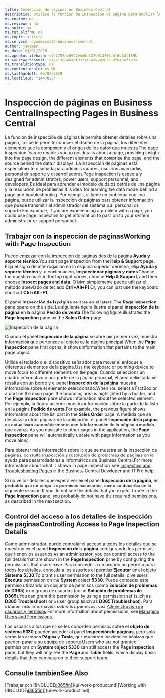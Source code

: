 ```yaml
---
title: Inspección de páginas en Business Central
description: Utilice la función de inspección de página para ampliar los detalles sobre el diseño de la página y el origen de datos. El inspector de páginas es ideal para solucionar los problemas con sus datos.
ms.custom: na
ms.reviewer: na
ms.suite: na
ms.tgt_pltfrm: na
ms.topic: article
ms.service: dynamics365-business-central
author: jswymer
ms.date: 04/01/2019
ms.openlocfilehash: e747757ec6942ede0e237e013703ebf6d3df189b
ms.sourcegitcommit: dac212009aadf3227e54c99976c438f6e56f182a
ms.translationtype: HT
ms.contentlocale: es-MX
ms.lasthandoff: 05/02/2019
ms.locfileid: "1447025"
---
```

# <a name="inspecting-pages-in-business-central"></a><span data-ttu-id="11df5-104">Inspección de páginas en Business Central</span><span class="sxs-lookup"><span data-stu-id="11df5-104">Inspecting Pages in Business Central</span></span>

<span data-ttu-id="11df5-105">La función de inspección de páginas le permite obtener detalles sobre una página, lo que le permite conocer el diseño de la página, los diferentes elementos que la componen y el origen de los datos que muestra.</span><span class="sxs-lookup"><span data-stu-id="11df5-105">The page inspection feature enables you to get details about a page, providing insight into the page design, the different elements that comprise the page, and the source behind the data it displays.</span></span> <span data-ttu-id="11df5-106">La inspección de páginas está especialmente diseñada para administradores, usuarios avanzados, personal de soporte y desarrolladores.</span><span class="sxs-lookup"><span data-stu-id="11df5-106">Page inspection is especially designed for administrators, power users, support personnel, and developers.</span></span> <span data-ttu-id="11df5-107">Es ideal para aprender el modelo de datos detrás de una página y la resolución de problemas.</span><span class="sxs-lookup"><span data-stu-id="11df5-107">It is ideal for learning the data model behind a page and troubleshooting.</span></span> <span data-ttu-id="11df5-108">Por ejemplo, si tiene un problema con una página, puede utilizar la inspección de páginas para obtener información que puede transmitir al administrador del sistema o al personal de soporte.</span><span class="sxs-lookup"><span data-stu-id="11df5-108">For example, if you are experiencing a problem with a page, you could use page inspection to get information to pass on to your system administrator or support personnel.</span></span>

## <a name="working-with-page-inspection"></a><span data-ttu-id="11df5-109">Trabajar con la inspección de páginas</span><span class="sxs-lookup"><span data-stu-id="11df5-109">Working with Page Inspection</span></span>

<span data-ttu-id="11df5-110">Puede empezar con la inspección de páginas des de la página **Ayuda y soporte técnico**.</span><span class="sxs-lookup"><span data-stu-id="11df5-110">You start page inspection from the **Help & Support** page.</span></span> <span data-ttu-id="11df5-111">Elija el signo de interrogación en la esquina superior derecha, elija **Ayuda y soporte técnico** y, a continuación, **Inspeccionar páginas y datos**.</span><span class="sxs-lookup"><span data-stu-id="11df5-111">Choose the question mark in the top right corner, choose **Help & Support**, and then choose **Inspect pages and data**.</span></span> <span data-ttu-id="11df5-112">O bien simplemente puede utilizar el método abreviado de teclado **Ctrl+Alt+F1**.</span><span class="sxs-lookup"><span data-stu-id="11df5-112">Or, you can just use the keyboard shortcut **Ctrl+Alt+F1**.</span></span>

<span data-ttu-id="11df5-113">El panel **Inspección de la página** se abre en el lateral.</span><span class="sxs-lookup"><span data-stu-id="11df5-113">The **Page inspection** pane opens on the side.</span></span> <span data-ttu-id="11df5-114">La siguiente figura ilustra el panel **Inspección de la página** en la página **Pedido de venta**.</span><span class="sxs-lookup"><span data-stu-id="11df5-114">The following figure illustrates the **Page Inspection** pane on the **Sales Order** page.</span></span>

![Inspección de la página](media/page-inspection-example.png)

<span data-ttu-id="11df5-116">Cuando el panel **Inspección de la página** se abre por primera vez, muestra información que pertenece al objeto de la página principal.</span><span class="sxs-lookup"><span data-stu-id="11df5-116">When the **Page Inspection** pane first opens, it shows information that pertains to the main page object.</span></span>

<span data-ttu-id="11df5-117">Utilice el teclado o el dispositivo señalador para mover el enfoque a diferentes elementos de la página.</span><span class="sxs-lookup"><span data-stu-id="11df5-117">Use the keyboard or pointing device to move focus to different elements on the page.</span></span> <span data-ttu-id="11df5-118">Cuando selecciona un cuadro informativo o una parte de la página principal, el área delimitada se resalta con un borde y el panel **Inspección de la página** muestra información sobre el elemento seleccionado.</span><span class="sxs-lookup"><span data-stu-id="11df5-118">When you select a FactBox or a part on the main page, the bounding area is highlighted by a border, and the **Page Inspection** pane shows information about the selected element.</span></span> <span data-ttu-id="11df5-119">Por ejemplo, la figura anterior muestra información sobre la parte de la lista en la página **Pedido de venta**.</span><span class="sxs-lookup"><span data-stu-id="11df5-119">For example, the previous figure shows information about the list part in the **Sales Order** page.</span></span> <span data-ttu-id="11df5-120">A medida que se desplaza a otras páginas de la aplicación, el panel **Inspección de la página** se actualizará automáticamente con la información de la página a medida que avanza.</span><span class="sxs-lookup"><span data-stu-id="11df5-120">As you navigate to other pages in the application, the **Page Inspection** pane will automatically update with page information as you move along.</span></span>

<span data-ttu-id="11df5-121">Para obtener más información sobre lo que se muestra en la inspección de páginas, consulte [Inspección y resolución de problemas de páginas](https://docs.microsoft.com/en-us/dynamics365/business-central/dev-itpro/developer/devenv-inspecting-pages) en la ayuda para desarrolladores e informáticos de Business Central.</span><span class="sxs-lookup"><span data-stu-id="11df5-121">For more information about what is shown in page inspection, see [Inspecting and Troubleshooting Pages](https://docs.microsoft.com/en-us/dynamics365/business-central/dev-itpro/developer/devenv-inspecting-pages) in the Business Central Developer and IT Pro help.</span></span>

<span data-ttu-id="11df5-122">Si no ve los detalles que espera ver en el panel **Inspección de la página**, es probable que no tenga los permisos necesarios, como se describe en la siguiente sección.</span><span class="sxs-lookup"><span data-stu-id="11df5-122">If you do not see the details that you expect to see in the **Page Inspection** pane, you probably do not have the required permissions, as described in the next section.</span></span>

## <a name="controlling-access-to-page-inspection-details"></a><span data-ttu-id="11df5-123">Control del acceso a los detalles de inspección de páginas</span><span class="sxs-lookup"><span data-stu-id="11df5-123">Controlling Access to Page Inspection Details</span></span>

<span data-ttu-id="11df5-124">Como administrador, puede controlar el acceso a todos los detalles que se muestran en el panel **Inspección de la página** configurando los permisos que tienen los usuarios.</span><span class="sxs-lookup"><span data-stu-id="11df5-124">As an administrator, you can control access to the full details that are shown in the **Page Inspection** pane by configuring the permissions that users have.</span></span> <span data-ttu-id="11df5-125">Para conceder a un usuario un permiso para todos los detalles, conceda a los usuarios el permiso **Ejecutar** en el objeto **Sistema** **5330**.</span><span class="sxs-lookup"><span data-stu-id="11df5-125">To grant a user permission to the full details, give users **Execute** permission on the **System** object **5330**.</span></span> <span data-ttu-id="11df5-126">Puede conceder este permiso utilizando un conjunto de permisos (como **Solución de problemas de D365**) o un grupo de usuarios (como **Solución de problemas de D365**).</span><span class="sxs-lookup"><span data-stu-id="11df5-126">You can grant this permission by using a permission set (such as **D365 Troubleshoot**) or a user group (such as **D365 Troubleshoot**).</span></span> <span data-ttu-id="11df5-127">Para obtener más información sobre los permisos, vea [Administración de usuarios y permisos](ui-how-users-permissions.md).</span><span class="sxs-lookup"><span data-stu-id="11df5-127">For more information about permissions, see [Managing Users and Permissions](ui-how-users-permissions.md).</span></span>

<span data-ttu-id="11df5-128">Los usuarios a los que no se les conceden permisos sobre el **objeto de sistema 5330** pueden acceder al panel **Inspección de páginas**, pero solo verán los campos **Página** y **Tabla**, que muestran los detalles básicos que pueden pasar a su equipo de soporte.</span><span class="sxs-lookup"><span data-stu-id="11df5-128">Users who are not granted permissions on **System object 5330** can still access the **Page Inspection** pane, but they will only see the **Page** and **Table** fields, which display basic details that they can pass on to their support team.</span></span>

## <a name="see-also"></a><span data-ttu-id="11df5-129">Consulte también</span><span class="sxs-lookup"><span data-stu-id="11df5-129">See Also</span></span>

<span data-ttu-id="11df5-130">[Trabajar con [!INCLUDE[d365fin](includes/d365fin_md.md)]](ui-work-product.md)</span><span class="sxs-lookup"><span data-stu-id="11df5-130">[Working with [!INCLUDE[d365fin](includes/d365fin_md.md)]](ui-work-product.md)</span></span>  
